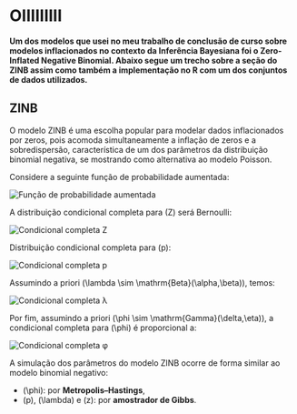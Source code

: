 # OIIIIIIIII

**Um dos modelos que usei no meu trabalho de conclusão de curso sobre modelos inflacionados no contexto da Inferência Bayesiana foi o Zero-Inflated Negative Binomial. Abaixo segue um trecho sobre a seção do ZINB assim como também a implementação no R com um dos conjuntos de dados utilizados.**

## ZINB

O modelo ZINB é uma escolha popular para modelar dados inflacionados por zeros, pois acomoda simultaneamente a inflação de zeros e a sobredispersão, característica de um dos parâmetros da distribuição binomial negativa, se mostrando como alternativa ao modelo Poisson.

Considere a seguinte função de probabilidade aumentada:

![Função de probabilidade aumentada](https://latex.codecogs.com/png.image?\dpi{150}f(\mathbf{x},\;z\mid\lambda,\phi)%20=%20\prod_{i=1}^{n}%20\left[%20\frac{\Gamma(\phi&space;+&space;x_i)}{\Gamma(\phi)x_i!}&space;\lambda^{\phi}(1-\lambda)^{x_i}(1-p)\right]^{1-z_i}%20\left[p\,I(x_i%20=%200)\right]^{z_i})

A distribuição condicional completa para \(Z\) será Bernoulli:

![Condicional completa Z](https://latex.codecogs.com/png.image?\dpi{150}Z_i\mid\mathbf{x},\lambda,\phi%20\sim\mathrm{Bernoulli}\left(\frac{pI(x_i=0)}{pI(x_i=0)%20+%20\frac{\Gamma(\phi&space;+&space;x_i)}{\Gamma(\phi)x_i!}\lambda^{\phi}(1-\lambda)^{x_i}(1-p)}\right))

Distribuição condicional completa para \(p\):

![Condicional completa p](https://latex.codecogs.com/png.image?\dpi{150}p\mid\mathbf{x},\lambda,\phi%20\sim%20\mathrm{Beta}\left(\sum_{i=1}^nz_i+1,\;n-\sum_{i=1}^nz_i+1\right))

Assumindo a priori \(\lambda \sim \mathrm{Beta}(\alpha,\beta)\), temos:

![Condicional completa λ](https://latex.codecogs.com/png.image?\dpi{150}\lambda\mid\mathbf{x},z,\phi%20\sim%20\mathrm{Beta}\left(\phi\sum_{i=1}^n(1-z_i)&plus;\alpha,\;\sum_{i=1}^n&space;x_i(1-z_i)&plus;\beta\right))

Por fim, assumindo a priori \(\phi \sim \mathrm{Gamma}(\delta,\eta)\), a condicional completa para \(\phi\) é proporcional a:

![Condicional completa φ](https://latex.codecogs.com/png.image?\dpi{150}\pi(\phi\mid\mathbf{x},z,\lambda)%20\propto%20\prod_{i=1}^{n}%20\frac{\Gamma(\phi+x_i)}{\Gamma(\phi)}\lambda^{\phi}%20\cdot\phi^{\delta-1}%20e^{-\eta\phi})

A simulação dos parâmetros do modelo ZINB ocorre de forma similar ao modelo binomial negativo:
- \(\phi\): por **Metropolis–Hastings**,
- \(p\), \(\lambda\) e \(z\): por **amostrador de Gibbs**.
